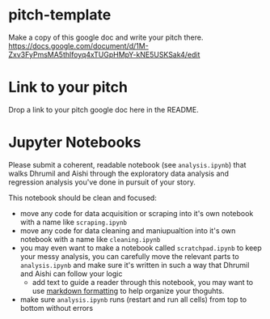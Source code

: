 # pitch-template

Make a copy of this google doc and write your pitch there. 
https://docs.google.com/document/d/1M-Zxv3FyPmsMA5thlfoyq4xTUGpHMpY-kNE5USKSak4/edit

# Link to your pitch
Drop a link to your pitch google doc here in the README.


# Jupyter Notebooks
Please submit a coherent, readable notebook (see `analysis.ipynb`) that walks Dhrumil and Aishi through the exploratory data analysis  and regression analysis you've done in pursuit of your story.

This notebook should be clean and focused:

- move any code for data acquisition or scraping into it's own notebook with a name like `scraping.ipynb`
- move any code for data cleaning and maniupualtion into it's own notebook with a name like `cleaning.ipynb`
- you may even want to make a notebook called `scratchpad.ipynb` to keep your messy analysis, you can carefully move the relevant parts to `analysis.ipynb` and make sure it's written in such a way that Dhrumil and Aishi can follow your logic
    - add text to guide a reader through this notebook, you may want to use [markdown formatting](https://www.markdownguide.org/cheat-sheet/) to help organize your thoguhts.
- make sure `analysis.ipynb` runs (restart and run all cells) from top to bottom without errors
